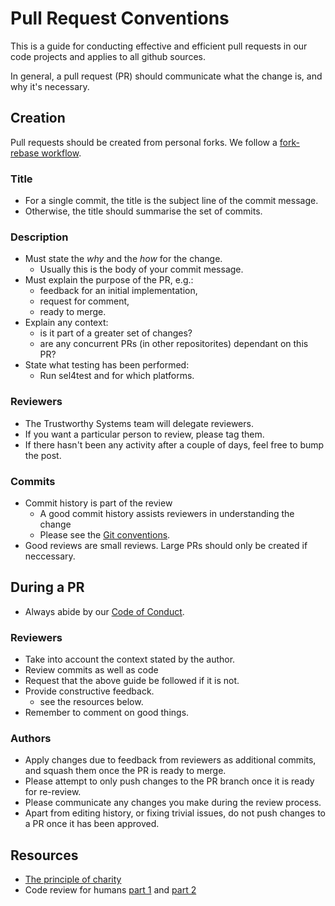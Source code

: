 # Pull Request Conventions

This is a guide for conducting effective and efficient pull requests in our code projects and
applies to all github sources.

In general, a pull request (PR) should communicate what the change is, and why it's necessary.

## Creation

Pull requests should be created from personal forks. We follow a [fork-rebase
workflow](https://www.atlassian.com/git/tutorials/comparing-workflows/forking-workflow).

### Title

- For a single commit, the title is the subject line of the commit message.
- Otherwise, the title should summarise the set of commits.

### Description

- Must state the *why* and the *how* for the change.
    - Usually this is the body of your commit message.
- Must explain the purpose of the PR, e.g.:
    - feedback for an initial implementation,
    - request for comment,
    - ready to merge.
- Explain any context:
    - is it part of a greater set of changes?
    - are any concurrent PRs (in other repositorites) dependant on this PR?
- State what testing has been performed:
    - Run sel4test and for which platforms.

### Reviewers

- The Trustworthy Systems team will delegate reviewers.
- If you want a particular person to review, please tag them.
- If there hasn't been any activity after a couple of days, feel free to bump the post.

### Commits

- Commit history is part of the review
    - A good commit history assists reviewers in understanding the change
    - Please see the [Git conventions](/GitConventions).
- Good reviews are small reviews. Large PRs should only be created if neccessary.

## During a PR

- Always abide by our [Code of Conduct](/Conduct).

### Reviewers

- Take into account the context stated by the author.
- Review commits as well as code
- Request that the above guide be followed if it is not.
- Provide constructive feedback.
  - see the resources below.
- Remember to comment on good things.

### Authors

- Apply changes due to feedback from reviewers as additional commits, and squash them once the PR is
  ready to merge.
- Please attempt to only push changes to the PR branch once it is ready for re-review.
- Please communicate any changes you make during the review process.
- Apart from editing history, or fixing trivial issues, do not push changes to a PR once it has been
  approved.

## Resources

- [The principle of charity](http://fishbowl.pastiche.org/2009/10/20/the_principle_of_charity_2/)
- Code review for humans [part 1](https://mtlynch.io/human-code-reviews-1/) and [part
  2](https://mtlynch.io/human-code-reviews-2/)

